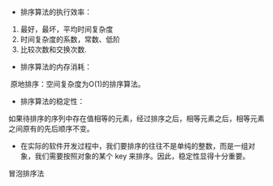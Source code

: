 



- 排序算法的执行效率：



1. 最好，最坏，平均时间复杂度
2. 时间复杂度的系数，常数、低阶
3. 比较次数和交换次数.



- 排序算法的内存消耗：

​	原地排序：空间复杂度为O(1)的排序算法。



- 排序算法的稳定性：

​	如果待排序的序列中存在值相等的元素，经过排序之后，相等元素之后，相等元素之间原有的先后顺序不变。



- 在实际的软件开发过程中，我们要排序的往往不是单纯的整数，而是一组对象，我们需要按照对象的某个 key 来排序。因此，稳定性显得十分重要。





冒泡排序法



